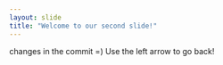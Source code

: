 ```yaml
---
layout: slide
title: "Welcome to our second slide!"
---
```

changes in the commit =)
Use the left arrow to go back!
